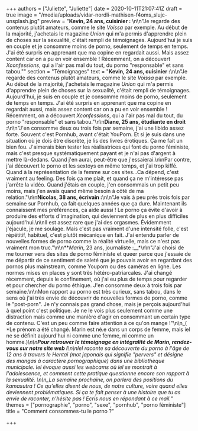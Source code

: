 +++
authors = ["Juliette", "Juliette"]
date = 2020-10-11T21:07:41Z
draft = true
image = "/media/uploads/vidar-nordli-mathisen-f4oms_slujc-unsplash.jpg"
preview = "**Kevin, 24 ans, cuisinier :** \n\n\"Je regarde des contenus plutôt amateurs, comme le site _Voissa_ par exemple. Au début de la majorité, j'achetais le magazine _Union_ qui m'a permis d'apprendre plein de choses sur la sexualité, c'était rempli de témoignages. Aujourd'hui je suis en couple et je consomme moins de porno, seulement de temps en temps. J'ai été surpris en apprenant que ma copine en regardait aussi. Mais assez content car on a pu en voir ensemble ! Récemment, on a découvert _Xconfessions_, qui a l'air pas mal du tout, du porno \"responsable\" et sans tabou.\""
section = "Témoignages"
text = "**Kevin, 24 ans, cuisinier :**\n\n\"Je regarde des contenus plutôt amateurs, comme le site _Voissa_ par exemple. Au début de la majorité, j'achetais le magazine _Union_ qui m'a permis d'apprendre plein de choses sur la sexualité, c'était rempli de témoignages. Aujourd'hui, je suis en couple et je consomme moins de porno, seulement de temps en temps. J'ai été surpris en apprenant que ma copine en regardait aussi, mais assez content car on a pu en voir ensemble ! Récemment, on a découvert _Xconfessions_, qui a l'air pas mal du tout, du porno \"responsable\" et sans tabou.\"\n\n**Diane, 25 ans, étudiante en droit :**\n\n\"J'en consomme deux ou trois fois par semaine, j'ai une libido assez forte. Souvent c'est Pornhub, avant c'était YouPorn. Et si je suis dans une situation où je dois être discrète, je lis des livres érotiques. Ça me fait un bien fou. J'aimerais bien tester les réalisatrices qui font du porno féministe, mais c'est presque systématiquement payant et je n'ai pas d'argent à mettre là-dedans. Quand j'en aurai, peut-être que j'essaierai.\n\nPar contre, j'ai découvert le porno et les sextoys en même temps, et j'ai trop kiffé. Quand à la représentation de la femme sur ces sites...Ca dépend, c'est vraiment au feeling. Des fois ça me plait, et quand ça ne m'intéresse pas j'arrête la vidéo. Quand j'étais en couple, j'en consommais un petit peu moins, mais j'en avais quand même besoin à côté de ma relation.\"\n\n**Nicolas, 38 ans, écrivain :**\n\n\"Je vais à peu près trois fois par semaine sur Pornhub, ça fait quelques années que ça dure. Maintenant ils connaissent mes préférences, ça aide aussi ! Le porno ça évite d'avoir à produire des efforts d'imagination, qui deviennent de plus en plus difficiles aujourd'hui.\n\nIl est assez rare que j'ai des orgasmes. Évidemment j'éjacule, je me soulage. Mais c'est pas vraiment d'une intensité folle, c'est répétitif, habituel, c'est plutôt mécanique en fait. J'ai entendu parler de nouvelles formes de porno comme la réalité virtuelle, mais ce n'est pas vraiment mon truc.\"\n\n**_Marin_, 23 ans, journaliste :__*\n\n\"J'ai choisi de me tourner vers des sites de porno féministe et queer parce que j'essaie de me départir de ce sentiment de saleté que je pouvais avoir en regardant des pornos plus mainstream, comme Youporn ou des caméras en ligne. Les normes mises en places y sont très hétéro-patriarcales. J'ai changé récemment, depuis le confinement, où j'ai eu plus de temps pour regarder et pour chercher du porno éthique. J'en consomme deux à trois fois par semaine.\n\nMon rapport au porno est très curieux, sans tabou, dans le sens où j'ai très envie de découvrir de nouvelles formes de porno, comme le \"post-porn\". Je n'y connais pas grand chose, mais je perçois aujourd'hui à quel point c'est politique. Je ne le vois plus seulement comme une distraction mais comme une manière d'agir en consommant un certain type de contenu. C'est un peu comme faire attention à ce qu'on mange !\"\n\n_( *Le prénom a été changé. Marin est né.e dans un corps de femme, mais iel ne se définit aujourd'hui ni comme une femme, ni comme un homme.)_\n\n**Pour retrouver le témoignage en intégralité de Marin, rendez-vous sur notre site web !**\n\nIel raconte sa découverte du porno à l'âge de 12 ans à travers le Hentai (mot japonais qui signifie \"pervers\" et désigne des mangas à caractère pornographique) dans une bibliothèque municipale. Iel évoque aussi les webcams où iel se montrait à l'adolescence, et comment cette pratique questionne encore son rapport à la sexualité. \n\n_La semaine prochaine, on parlera des positions du kamasutra ! Ce qu'elles disent de nous, de notre culture, voire quand elles deviennent problématiques. Si ça te fait penser à une histoire que tu as envie de raconter, n'hésite pas ! Ecris nous en répondant à ce mail._"
themes = ["pornographie", "porno", "sexe", "pornhub", "porno féministe"]
title = "Comment consommes-tu le porno ?"

+++
